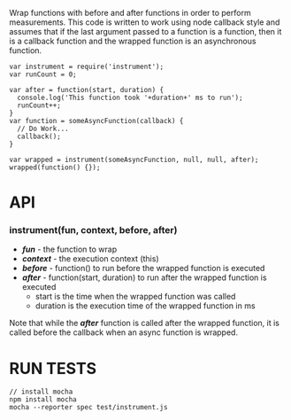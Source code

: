 Wrap functions with before and after functions in order to perform measurements. This code is written to work using node callback style and assumes that if the last argument passed to a function is a function, then it is a callback function and the wrapped function is an asynchronous function.

    var instrument = require('instrument');
    var runCount = 0;

    var after = function(start, duration) {
      console.log('This function took '+duration+' ms to run');
      runCount++;
    }
    var function = someAsyncFunction(callback) {
      // Do Work...
      callback();
    }

    var wrapped = instrument(someAsyncFunction, null, null, after);
    wrapped(function() {});

# API
### instrument(fun, context, before, after)

  * ***fun*** - the function to wrap
  * ***context*** - the execution context (this)
  * ***before*** - function() to run before the wrapped function is executed
  * ***after*** - function(start, duration) to run after the wrapped function is executed
    * start is the time when the wrapped function was called
    * duration is the execution time of the wrapped function in ms

Note that while the ***after*** function is called after the wrapped function, it is called before the callback when an async function is wrapped.

# RUN TESTS

    // install mocha
    npm install mocha
    mocha --reporter spec test/instrument.js

